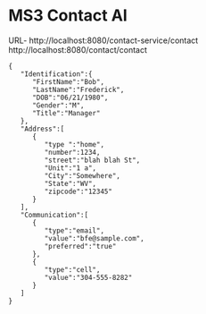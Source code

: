 # MS3 Contact AI

URL- http://localhost:8080/contact-service/contact
http://localhost:8080/contact/contact

```
{
   "Identification":{
      "FirstName":"Bob",
      "LastName":"Frederick",
      "DOB":"06/21/1980",
      "Gender":"M",
      "Title":"Manager"
   },
   "Address":[
      {
         "type ":"home",
         "number":1234,
         "street":"blah blah St",
         "Unit":"1 a",
         "City":"Somewhere",
         "State":"WV",
         "zipcode":"12345"
      }
   ],
   "Communication":[
      {
         "type":"email",
         "value":"bfe@sample.com",
         "preferred":"true"
      },
      {
         "type":"cell",
         "value":"304-555-8282"
      }
   ]
}
```
